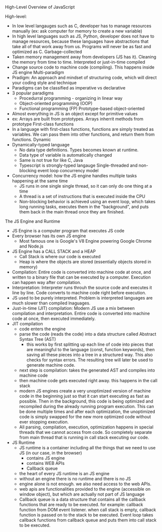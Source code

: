 High-Level Overview of JavaScript 

High-level:
  - In low level langauges such as C, developer has to manage resources manually (ex: ask computer for memory to create a new variable)
  - In high level languages such as JS, Python, developer does not have to manage resources, because these languages have abstractions that take all of that work away from us. Programs will never be as fast and optimized as C.
Garbage-collected
  - Taken memory management away from developers (JS has it). Cleaning the memory from time to time.
Interpreted or just-in-time compiled 
  - Change source code to machine code (compiling). This happens inside JS engine
Multi-paradigm
  - Pradigm: An approach and mindset of structuring code, which will direct your coding style and technique
  - Paradigms can be classified as imperative vs declarative
  - 3 popular paradigms
    - Procedurral programming - organizing in linear way
    - Object-oriented programming (OOP)
    - Functional programming (FP)
Prototype-based object-oriented
  - Almost everything in JS is an object except for primitive values
  - ex: Arrays are built from prototypes. Arrays inherrit methods from prototype
First-class functions
  - In a language with first-class functions, functions are simply treated as variables. We can pass them into other functions, and return them from functions.
Dynamic
  - Dynamically-typed language
    - No data type definitions. Types becomes known at runtime.
    - Data type of variable is automatically changed
    - Same is not true for like C, Java
    - Typescript is strongly-typed langauge
Single-threaded and non-blocking event loop concurrency model
  - Concurrency model: how the JS engine handles multiple tasks happening at the same time
    - JS runs in one single single thread, so it can only do one thing at a time
    - A thread is a set of instructions that is executed inside the CPU
    - Non-blocking behavior is achieved using an event loop, which takes long running tasks, executes them in the "background", and puts them back in the main thread once they are finished.


The JS Engine and Runtime

- JS Engine is a computer program that executes JS code
- Every browser has its own JS engine
  - Most famous one is Google's V8 Engine powering Google Chrome and Node.js
- JS Engine has a CALL STACK and a HEAP
  - Call Stack is where our code is executed
  - Heap is where the objects are stored (essentially objects stored in memory)
- Compilation: Entire code is converted into machine code at once, and written to a binary file that can be executed by a computer. Execution can happen way after compilation.
- Interpretation: Interpreter runs throuh the source code and executes it line by line. Code converts to machine code right before execution.
- JS used to be purely interpreted. Problem is interpreted languages are much slower than compiled lnaguages. 
- Just-in-time (JIT) compilation: Modern JS use a mix between compilation and interpretation. Entire code is converted into machine code at once, then executed immediately.
- JIT compilation
  - code enters the engine
  - parse the code (reads the code) into a data structure called Abstract Syntax Tree (AST)
    - this works by first splitting up each line of code into pieces that are meaningful to the language (const, function keywords), then saving all these pieces into a tree in a structured way. This also checks for syntax errors. The resulting tree will later be used to generate machine code.
  - next step is compilation: takes the generated AST and compiles into machine code
  - then machine code gets executed right away. this happens in the call stack
  - modern JS engines create a very unoptimized version of machine code in the beginning just so that it can start executing as fast as possible. Then in the background, this code is being optimized and recompiled during the already running program execution. This can be done multiple times and after each optimization, the unoptimized code is simply swapped for the new more optimized code without ever stopping execution.
  - All parsing, compilation, execution, optimization happens in special threads that we cannot access from code. So completely separate from main thread that is running in call stack executing our code.
- JS Runtime
  - JS runtime is a container including all the things that we need to use JS (in our case, in the browser)
    - contains JS engine 
    - contains WEB APIs
    - Callback queue
  - the heart of every JS runtime is an JS engine
  - without an engine there is no runtime and there is no JS
  - engine alone is not enough. we also need access to the web APIs.
  - web apis are functionalities provided to the engine (accessible on window object), but which are actually not part of JS language
  - Callback queue is a data structure that contains all the callback functions that are ready to be executed. for example: callback function from DOM event listener. when call stack is empty, callback function is passed on to the stack to be executed. Event loop takes callback functions from callback queue and puts them into call stack to be executed.

